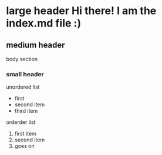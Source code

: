 # large header Hi there! I am the index.md file :)

## medium header
body section
### small header

unordered list 
* first
* second item
* third item

orderder list
1. first item
2. second item
3. goes on
